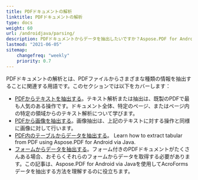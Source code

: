 ```yaml
---
title: PDFドキュメントの解析
linktitle: PDFドキュメントの解析
type: docs
weight: 60
url: /androidjava/parsing/
description: PDFドキュメントからデータを抽出したいですか？Aspose.PDF for Android via Javaを使用して、さまざまなPDFデータ抽出方法を発見してください。
lastmod: "2021-06-05"
sitemap:
    changefreq: "weekly"
    priority: 0.7
---
```


PDFドキュメントの解析とは、PDFファイルからさまざまな種類の情報を抽出することに関連する用語です。このセクションでは以下をカバーします：

- [PDFからテキストを抽出する](/pdf/androidjava/extract-text-from-pdf/)。テキスト解析または抽出は、既製のPDFで最も人気のある操作です。ドキュメント全体、特定のページ、またはページ内の特定の領域からのテキスト解析について学びます。
- [PDFから画像を抽出する](/pdf/androidjava/extract-images-from-the-pdf-file/)。画像抽出は、上記のテキストに対する操作と同様に画像に対して行います。
- [PDF内のテーブルからデータを抽出する](/pdf/androidjava/extract-data-from-table-in-pdf/)。
 Learn how to extract tabular from PDF using Aspose.PDF for Android via Java.  
- [フォームからデータを抽出する](/pdf/androidjava/extract-data-from-acroform/)。フォーム付きのPDFドキュメントがたくさんある場合、おそらくそれらのフォームからデータを取得する必要があります。この記事は、Aspose.PDF for Android via Javaを使用してAcroFormsデータを抽出する方法を理解するのに役立ちます。